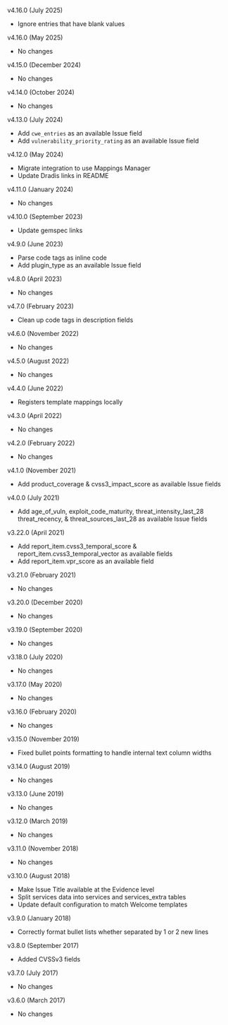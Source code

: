 v4.16.0 (July 2025)
- Ignore entries that have blank values

v4.16.0 (May 2025)
  - No changes

v4.15.0 (December 2024)
  - No changes

v4.14.0 (October 2024)
  - No changes

v4.13.0 (July 2024)
 - Add `cwe_entries` as an available Issue field
 - Add `vulnerability_priority_rating` as an available Issue field

v4.12.0 (May 2024)
 - Migrate integration to use Mappings Manager
 - Update Dradis links in README

v4.11.0 (January 2024)
  - No changes

v4.10.0 (September 2023)
  - Update gemspec links

v4.9.0 (June 2023)
  - Parse code tags as inline code
  - Add plugin_type as an available Issue field

v4.8.0 (April 2023)
  - No changes

v4.7.0 (February 2023)
  - Clean up code tags in description fields

v4.6.0 (November 2022)
  - No changes

v4.5.0 (August 2022)
  - No changes

v4.4.0 (June 2022)
  - Registers template mappings locally

v4.3.0 (April 2022)
  - No changes

v4.2.0 (February 2022)
  - No changes

v4.1.0 (November 2021)
  - Add product_coverage & cvss3_impact_score as available Issue fields

v4.0.0 (July 2021)
  - Add age_of_vuln, exploit_code_maturity, threat_intensity_last_28 threat_recency, & threat_sources_last_28 as available Issue fields

v3.22.0 (April 2021)
  - Add report_item.cvss3_temporal_score & report_item.cvss3_temporal_vector as available fields
  - Add report_item.vpr_score as an available field

v3.21.0 (February 2021)
  - No changes

v3.20.0 (December 2020)
  - No changes

v3.19.0 (September 2020)
  - No changes

v3.18.0 (July 2020)
  - No changes

v3.17.0 (May 2020)
  - No changes

v3.16.0 (February 2020)
  - No changes

v3.15.0 (November 2019)
  - Fixed bullet points formatting to handle internal text column widths

v3.14.0 (August 2019)
  - No changes

v3.13.0 (June 2019)
  - No changes

v3.12.0 (March 2019)
  - No changes

v3.11.0 (November 2018)
  - No changes

v3.10.0 (August 2018)
  - Make Issue Title available at the Evidence level
  - Split services data into services and services_extra tables
  - Update default configuration to match Welcome templates

v3.9.0 (January 2018)
  - Correctly format bullet lists whether separated by 1 or 2 new lines

v3.8.0 (September 2017)
  - Added CVSSv3 fields

v3.7.0 (July 2017)
  - No changes

v3.6.0 (March 2017)
  - No changes
